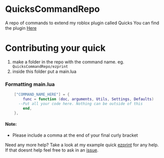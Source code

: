 # QuicksCommandRepo
A repo of commands to extend my roblox plugin called Quicks
You can find the plugin [Here](https://www.roblox.com/library/10469484730/Quicks)

# Contributing your quick
1. make a folder in the repo with the command name. eg. `` QuicksCommandRepo/ezprint``
2. inside this folder put a main.lua

### Formatting main.lua
```lua
	["COMMAND_NAME_HERE"] = {
		func = function (doc, arguments, Utils, Settings, Defaults)
      --Put all your code here. Nothing can be outside of this
		end,
	},
```
#### Note:
 - Please include a comma at the end of your final curly bracket

Need any more help? Take a look at my example quick [ezprint](https://github.com/KevinWh0/QuicksCommandRepo/tree/main/ezprint) for any help. If that doesnt help feel free to ask in an [issue](https://github.com/KevinWh0/QuicksCommandRepo/issues/new).
